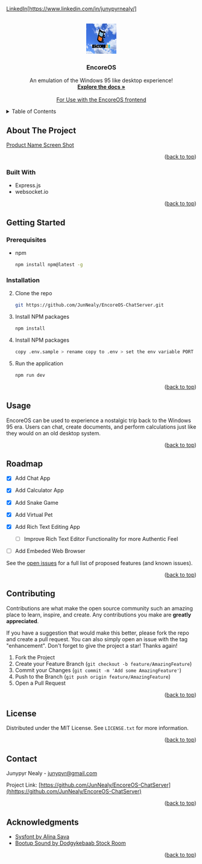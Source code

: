 <!-- Improved compatibility of back to top link: See: https://github.com/othneildrew/Best-README-Template/pull/73 -->
<a id="readme-top"></a>
<!--
*** Thanks for checking out the Best-README-Template. If you have a suggestion
*** that would make this better, please fork the repo and create a pull request
*** or simply open an issue with the tag "enhancement".
*** Don't forget to give the project a star!
*** Thanks again! Now go create something AMAZING! :D
-->



<!-- PROJECT SHIELDS -->
<!--
*** I'm using markdown "reference style" links for readability.
*** Reference links are enclosed in brackets [ ] instead of parentheses ( ).
*** See the bottom of this document for the declaration of the reference variables
*** for contributors-url, forks-url, etc. This is an optional, concise syntax you may use.
*** https://www.markdownguide.org/basic-syntax/#reference-style-links
-->

[LinkedIn][linkedin-shield][https://www.linkedin.com/in/junypyrnealy/]



<!-- PROJECT LOGO -->
<br />
<div align="center">
  <a href="https://github.com/JunNealy/EncoreOS-ChatServer">
    <img src="images/EncoreOS-Logo.png" alt="EncoreOS Logo" width="80" height="80">
  </a>

<h3 align="center">EncoreOS</h3>

  <p align="center">
    An emulation of the Windows 95 like desktop experience!
    <br />
    <a href="https://github.com/JunNealy/EncoreOS-ChatServer"><strong>Explore the docs »</strong></a>
    <br />
    <br />
    <a href="https://github.com/JunNealy/EncoreOS">For Use with the EncoreOS frontend</a>
  </p>
</div>



<!-- TABLE OF CONTENTS -->
<details>
  <summary>Table of Contents</summary>
  <ol>
    <li>
      <a href="#about-the-project">About The Project</a>
      <ul>
        <li><a href="#built-with">Built With</a></li>
      </ul>
    </li>
    <li>
      <a href="#getting-started">Getting Started</a>
      <ul>
        <li><a href="#prerequisites">Prerequisites</a></li>
        <li><a href="#installation">Installation</a></li>
      </ul>
    </li>
    <li><a href="#usage">Usage</a></li>
    <li><a href="#roadmap">Roadmap</a></li>
    <li><a href="#contributing">Contributing</a></li>
    <li><a href="#license">License</a></li>
    <li><a href="#contact">Contact</a></li>
    <li><a href="#acknowledgments">Acknowledgments</a></li>
  </ol>
</details>



<!-- ABOUT THE PROJECT -->
## About The Project

[Product Name Screen Shot](images/EncoreOS-Product-Image.png)


<p align="right">(<a href="#readme-top">back to top</a>)</p>



### Built With


* Express.js
* websocket.io



<p align="right">(<a href="#readme-top">back to top</a>)</p>



<!-- GETTING STARTED -->
## Getting Started

### Prerequisites
* npm
  ```sh
  npm install npm@latest -g
  ```

### Installation
2. Clone the repo
   ```sh
   git https://github.com/JunNealy/EncoreOS-ChatServer.git
   ```
3. Install NPM packages
   ```sh
   npm install
   ```

3. Install NPM packages
   ```sh
   copy .env.sample > rename copy to .env > set the env variable PORT to the desired local port you want your chat server to listen on example: PORT=3000
   ```

4. Run the application
   ```sh
   npm run dev
   ```

<p align="right">(<a href="#readme-top">back to top</a>)</p>

## Usage

EncoreOS can be used to experience a nostalgic trip back to the Windows 95 era. Users can chat, create documents, and perform calculations just like they would on an old desktop system.


<p align="right">(<a href="#readme-top">back to top</a>)</p>




## Roadmap

- [X] Add Chat App
- [X] Add Calculator App
- [X] Add Snake Game
- [X] Add Virtual Pet
- [X] Add Rich Text Editing App
  - [ ] Improve Rich Text Editor Functionality for more Authentic Feel
- [ ] Add Embeded Web Browser


See the [open issues](https://github.com/JunNealy/EncoreOS-ChatServer/issues) for a full list of proposed features (and known issues).

<p align="right">(<a href="#readme-top">back to top</a>)</p>



<!-- CONTRIBUTING -->
## Contributing

Contributions are what make the open source community such an amazing place to learn, inspire, and create. Any contributions you make are **greatly appreciated**.

If you have a suggestion that would make this better, please fork the repo and create a pull request. You can also simply open an issue with the tag "enhancement".
Don't forget to give the project a star! Thanks again!

1. Fork the Project
2. Create your Feature Branch (`git checkout -b feature/AmazingFeature`)
3. Commit your Changes (`git commit -m 'Add some AmazingFeature'`)
4. Push to the Branch (`git push origin feature/AmazingFeature`)
5. Open a Pull Request

<p align="right">(<a href="#readme-top">back to top</a>)</p>



<!-- LICENSE -->
## License

Distributed under the MIT License. See `LICENSE.txt` for more information.

<p align="right">(<a href="#readme-top">back to top</a>)</p>



<!-- CONTACT -->
## Contact

Junypyr Nealy - junypyr@gmail.com

Project Link: [https://github.com/JunNealy/EncoreOS-ChatServer](hhttps://github.com/JunNealy/EncoreOS-ChatServer)

<p align="right">(<a href="#readme-top">back to top</a>)</p>



<!-- ACKNOWLEDGMENTS -->
## Acknowledgments

* [Sysfont by Alina Sava](https://fontsarena.com/sysfont-by-alina-sava/)
* [Bootup Sound by Dodgykebaab Stock Room ](https://www.youtube.com/watch?v=fEchUhAOfe4)


<p align="right">(<a href="#readme-top">back to top</a>)</p>



<!-- MARKDOWN LINKS & IMAGES -->
<!-- https://www.markdownguide.org/basic-syntax/#reference-style-links -->
[contributors-shield]: https://img.shields.io/github/contributors/github_username/repo_name.svg?style=for-the-badge
[contributors-url]: https://github.com/github_username/repo_name/graphs/contributors
[forks-shield]: https://img.shields.io/github/forks/github_username/repo_name.svg?style=for-the-badge
[forks-url]: https://github.com/github_username/repo_name/network/members
[stars-shield]: https://img.shields.io/github/stars/github_username/repo_name.svg?style=for-the-badge
[stars-url]: https://github.com/github_username/repo_name/stargazers
[issues-shield]: https://img.shields.io/github/issues/github_username/repo_name.svg?style=for-the-badge
[issues-url]: https://github.com/github_username/repo_name/issues
[license-shield]: https://img.shields.io/github/license/github_username/repo_name.svg?style=for-the-badge
[license-url]: https://github.com/github_username/repo_name/blob/master/LICENSE.txt
[linkedin-shield]: https://img.shields.io/badge/-LinkedIn-black.svg?style=for-the-badge&logo=linkedin&colorB=555
[linkedin-url]: https://linkedin.com/in/linkedin_username
[product-screenshot]: images/screenshot.png
[Next.js]: https://img.shields.io/badge/next.js-000000?style=for-the-badge&logo=nextdotjs&logoColor=white
[Next-url]: https://nextjs.org/
[React.js]: https://img.shields.io/badge/React-20232A?style=for-the-badge&logo=react&logoColor=61DAFB
[React-url]: https://reactjs.org/
[Vue.js]: https://img.shields.io/badge/Vue.js-35495E?style=for-the-badge&logo=vuedotjs&logoColor=4FC08D
[Vue-url]: https://vuejs.org/
[Angular.io]: https://img.shields.io/badge/Angular-DD0031?style=for-the-badge&logo=angular&logoColor=white
[Angular-url]: https://angular.io/
[Svelte.dev]: https://img.shields.io/badge/Svelte-4A4A55?style=for-the-badge&logo=svelte&logoColor=FF3E00
[Svelte-url]: https://svelte.dev/
[Laravel.com]: https://img.shields.io/badge/Laravel-FF2D20?style=for-the-badge&logo=laravel&logoColor=white
[Laravel-url]: https://laravel.com
[Bootstrap.com]: https://img.shields.io/badge/Bootstrap-563D7C?style=for-the-badge&logo=bootstrap&logoColor=white
[Bootstrap-url]: https://getbootstrap.com
[JQuery.com]: https://img.shields.io/badge/jQuery-0769AD?style=for-the-badge&logo=jquery&logoColor=white
[JQuery-url]: https://jquery.com 